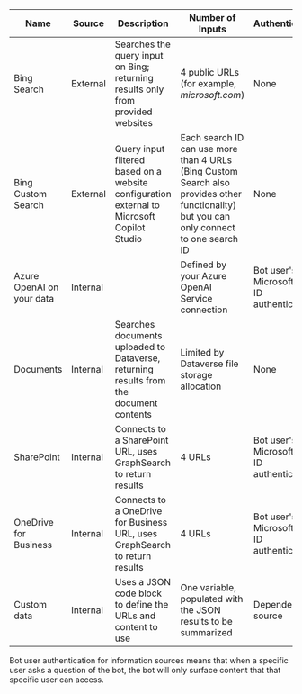 | Name | Source | Description | Number of Inputs | Authentication |
| --- | --- | --- | --- | --- |
| Bing Search | External | Searches the query input on Bing; returning results only from provided websites | 4 public URLs (for example, _microsoft.com_) | None |
| Bing Custom Search | External | Query input filtered based on a website configuration external to Microsoft Copilot Studio | Each search ID can use more than 4 URLs (Bing Custom Search also provides other functionality) but you can only connect to one search ID | None |
| Azure OpenAI on your data | Internal |  | Defined by your Azure OpenAI Service connection | Bot user's Microsoft Entra ID authentication |
| Documents | Internal | Searches documents uploaded to Dataverse, returning results from the document contents | Limited by Dataverse file storage allocation | None |
| SharePoint | Internal | Connects to a SharePoint URL, uses GraphSearch to return results | 4 URLs | Bot user's Microsoft Entra ID authentication |
| OneDrive for Business | Internal | Connects to a OneDrive for Business URL, uses GraphSearch to return results | 4 URLs | Bot user's Microsoft Entra ID authentication |
| Custom data | Internal | Uses a JSON code block to define the URLs and content to use | One variable, populated with the JSON results to be summarized | Dependent on source |


Bot user authentication for information sources means that when a specific user asks a question of the bot, the bot will only surface content that that specific user can access.